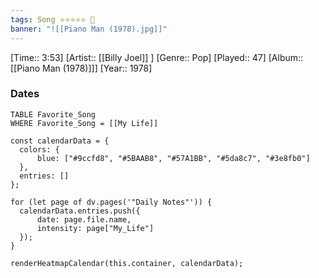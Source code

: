 ```yaml
---
tags: Song ⭐⭐⭐⭐⭐ 💛
banner: "![[Piano Man (1978).jpg]]"
---
```

[Time:: 3:53]
[Artist:: [[Billy Joel]] ]
[Genre:: Pop]
[Played:: 47]
[Album:: [[Piano Man (1978)]]]
[Year:: 1978]
### Dates
````dataview
TABLE Favorite_Song
WHERE Favorite_Song = [[My Life]]
````

  ```dataviewjs
const calendarData = { 
	colors: { 
		blue: ["#9ccfd8", "#5BAAB8", "#57A1BB", "#5da8c7", "#3e8fb0"] 
	}, 
	entries: [] 
}; 

for (let page of dv.pages('"Daily Notes"')) { 
	calendarData.entries.push({ 
		date: page.file.name, 
		intensity: page["My_Life"]
	}); 
} 

renderHeatmapCalendar(this.container, calendarData);
```
